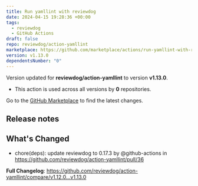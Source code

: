 ```yaml
---
title: Run yamllint with reviewdog
date: 2024-04-15 19:28:36 +00:00
tags:
  - reviewdog
  - GitHub Actions
draft: false
repo: reviewdog/action-yamllint
marketplace: https://github.com/marketplace/actions/run-yamllint-with-reviewdog
version: v1.13.0
dependentsNumber: "0"
---
```



Version updated for **reviewdog/action-yamllint** to version **v1.13.0**.
- This action is used across all versions by **0** repositories.

Go to the [GitHub Marketplace](https://github.com/marketplace/actions/run-yamllint-with-reviewdog) to find the latest changes.

## Release notes

## What's Changed
* chore(deps): update reviewdog to 0.17.3 by @github-actions in https://github.com/reviewdog/action-yamllint/pull/36


**Full Changelog**: https://github.com/reviewdog/action-yamllint/compare/v1.12.0...v1.13.0
